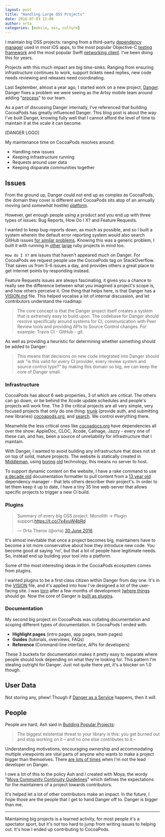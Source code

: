 ```yaml
---
layout: post
title: "Handling Large OSS Projects"
date: 2016-07-03 12:00
author: orta
categories: [mobile, oss, culture]
---
```


I maintain big OSS projects: ranging from a third-party [dependency manager][cocoapods] used in most iOS apps, to the most popular Objective-C [testing framework][specta] and the most popular Swift [networking client][moya]. I've been doing this for years.

Projects with this much impact are big time-sinks. Ranging from ensuring infrastructure continues to work, support tickets need replies, new code needs reviewing and releases need coordinating.

Last September, almost a year ago, I started work on a new project, [Danger][danger_gh]. Danger fixes a problem we were seeing as the Artsy mobile team around adding "[process][process]" to our team.

As a part of discussing Danger internally, I've referenced that building CocoaPods has greatly influenced Danger. This blog post is about the way I've built Danger, knowing fully well that I cannot afford the level of time to maintain it at the scale it can become.

<!-- more -->

[DANGER LOGO]

My maintenance time on CocoaPods resolves around:

* Handling new issues
* Keeping infrastructure running
* Requests around user data
* Keeping disparate communities together

## Issues

From the ground up, Danger could not end up as complex as CocoaPods, the domain they cover is different and CocoaPods sits atop of an annually moving (and _somewhat_ hostile) [platform][dev_news].

However, get enough people using a product and you end up with three types of issues: Bug Reports, How Do I X? and Feature Requests.

I wanted to keep bug-reports down, as much as possible, and so I built a system wherein the default error reporting system would also search GitHub issues [for similar problems][gh_inspector]. Knowing this was a generic problem, I built it with running in [other][fastlane_gh] [large][cocoapods_gh] ruby projects in mind too.

`How do I X?` are issues that haven't appeared much on Danger. For CocoaPods we request people use the CocoaPods tag on StackOverflow. That saves us from 5-6 issues a day, and provides others a great place to get internet points by responding instead.

Feature Requests issues are always fascinating, it gives you a chance to really see the difference between what you imagined a project's scope is, and how others perceive it. One thing that helps here, is that Danger has a [VISION.md][vision] file. This helped vocalise a lot of internal discussion, and let contributors understand the roadmap:

> The core concept is that the Danger project itself creates a system that is extremely easy to build upon. The codebase for Danger should resolve specifically around systems for CI, communication with Peer Review tools and providing APIs to Source Control changes. For example: Travis CI - GitHub - git.

As well as providing a heuristic for determining whether something should be added to Danger:

> This means that decisions on new code integrated into Danger should ask "is this valid for every CI provider, every review system and source control type?" by making this domain so big, we can keep the core of Danger small.

### Infrastructure

CocoaPods has about 6 web properties, 3 of which are critical. The others can go down, or be behind the Xcode update schedules and people's projects will work fine. The 3 the critical projects are all very simple, very focused projects that only do one thing: [trunk][trunk] (provide auth, and submitting new libraries) [cocoapods.org][cocoapods_org], and [search][search]. We control everything there.

Meanwhile the less critical ones like [cocoadocs.org][cocoadocs_org] have dependencies all over the show: AppleDoc, CLOC, Xcode, Cathage, Jazzy - every one of these can, and has, been a source of unreliability for infrastructure that I maintain.

With Danger, I wanted to avoid building any infrastructure that does not sit on top of solid, mature projects. The website is statically created in [Middleman][middleman], using [boring][slim] [old][sass] technology, this means no server to host.

To support dynamic content on the website, I have a rake command to use [a decade old][yard] documentation formatter to pull content from a [13 year old][rubygems] dependency manager - that lets others describer their project's. In order to let them keep it up to date, I have a tiny 35 line web-server that allows specific projects to trigger a new CI build.

### Plugins

<blockquote class="twitter-tweet" data-lang="en-gb"><p lang="en" dir="ltr">Summary of every big OSS project. Monolith -&gt; Plugin support.<a href="https://t.co/7x4vuW4bRd">https://t.co/7x4vuW4bRd</a></p>&mdash; Orta Therox (@orta) <a href="https://twitter.com/orta/status/748561323164864512">30 June 2016</a></blockquote> <script async src="//platform.twitter.com/widgets.js" charset="utf-8"></script>

It's almost inevitable that once a project becomes big, maintainers have to become a lot more conservative about how they introduce new code. You become good at saying 'no', but that a lot of people have legitimate needs. So, instead end up building your tool into a platform.

Some of the most interesting ideas in the CocoaPods ecosystem comes from plugins.

I wanted plugins to be a first class citizen within Danger from day one. It's in the [VISION][vision] file, and it's applied into how I've designed a lot of the user-facing site. I was [torn][plugins_1] after a few months of development ][where things][plugins_2] should go. Now the core of Danger is [built as plugins][plugins_3].

### Documentation

My second big project on CocoaPods was collating documentation and scoping different types of documentation. In CocoaPods I ended with:

* **Highlight pages** (intro pages, app pages, team pages)
* **Guides** (tutorials, overviews, FAQs)
* **Reference** (Command-line interface, APIs for developers)

These 3 buckets for documentation makes it pretty easy to separate where people should look depending on what they're looking for. This pattern I'm stealing outright for Danger. Just not quite there yet, it's a blocker on 1.0 though.

## User Data

Not storing any, phew! Though if [Danger as a Service][daas] happens, then it will.

## People

People are hard, Ash said in [Building Popular Projects][building_pop_projects]:

> The biggest existential threat to your library is this: you get burned out and stop working on it – and no one else contributes to it –

Understanding motivations, encouraging ownership and accommodating multiple viewpoints are vital parts of anyone who wants to make a project bigger than themselves. There [are lots of times][danger_contributions] when I'm not the lead developer on Danger.

I owe a lot of this to the policy Ash and I created with Moya, the wordy "[Moya Community Continuity Guidelines][moya_guidelines]" which defines the expectations for the maintainers of a project towards contributors.

It's helped let a lot of other contributors make an impact. In the future, I hope those are the people that I get to hand Danger off to. Danger is bigger than me.

---

Maintaining big projects is a learned activity, for most people it's a spectator sport, but it's not too hard to jump from writing issues to helping out. It's how I ended up contributing to CocoaPods.


[cocoapods]: https://cocoapods.org
[specta]: http://cocoapods.org/pods/Specta
[moya]: http://cocoapods.org/pods/Moya
[danger_gh]: https://github.com/danger/danger/
[process]: https://github.com/artsy/mobile/issues/31
[dev_news]: https://developer.apple.com/news/
[gh_inspector]: https://github.com/orta/gh_inspector
[fastlane_gh]: https://github.com/fastlane/fastlane/releases/tag/1.96.0
[cocoapods_gh]: https://github.com/CocoaPods/CocoaPods/pull/5421
[vision]: https://github.com/danger/danger/blob/master/VISION.md
[trunk]: https://github.com/CocoaPods/trunk.cocoapods.org
[cocoapods_org]: https://github.com/CocoaPods/cocoapods.org
[search]: https://github.com/CocoaPods/search.cocoapods.org
[cocoadocs_org]: https://github.com/CocoaPods/cocoadocs.org
[middleman]: https://middlemanapp.com
[slim]: https://rubygems.org/gems/slim
[sass]: https://rubygems.org/gems/sass
[yard]: https://rubygems.org/gems/yard/versions
[webhooks]: https://github.com/danger/danger.systems/blob/master/webhooks/server.rb
[rubygems]: https://en.wikipedia.org/wiki/RubyGems
[plugins_1]: https://github.com/danger/danger/issues/74
[plugins_2]: https://github.com/danger/danger/pull/156#issuecomment-205907128
[plugins_3]: https://github.com/danger/danger/pull/227
[daas]: https://github.com/danger/danger/issues/42
[building_pop_projects]: https://ashfurrow.com/blog/building-popular-projects/
[danger_contributions]: https://github.com/danger/danger/graphs/contributors
[moya_guidelines]: https://github.com/Moya/contributors